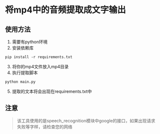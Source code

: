 # 将mp4中的音频提取成文字输出

## 使用方法

1. 需要有python环境
2. 安装依赖库

```shell
pip install -r requirements.txt
```

3. 将你的mp4文件放入mp4目录
4. 执行提取脚本

```shell
python main.py
```

5. 提取的文本将会出现在requirements.txt中

## 注意
> 该工具使用的是speech_recognition模块中google的接口，如果出现请求失败等字样，请检查您的网络